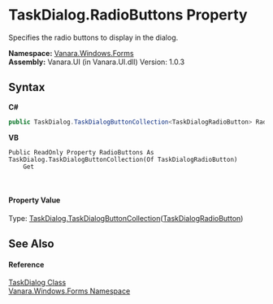 # TaskDialog.RadioButtons Property 
 

Specifies the radio buttons to display in the dialog.

**Namespace:**&nbsp;<a href="c580cf52-4028-70db-28d0-f9b1abc03861">Vanara.Windows.Forms</a><br />**Assembly:**&nbsp;Vanara.UI (in Vanara.UI.dll) Version: 1.0.3

## Syntax

**C#**<br />
``` C#
public TaskDialog.TaskDialogButtonCollection<TaskDialogRadioButton> RadioButtons { get; }
```

**VB**<br />
``` VB
Public ReadOnly Property RadioButtons As TaskDialog.TaskDialogButtonCollection(Of TaskDialogRadioButton)
	Get
```

<br />

#### Property Value
Type: <a href="ce28d0fd-5c94-7f01-0c3a-012deb6dff7a">TaskDialog.TaskDialogButtonCollection</a>(<a href="3137c60c-4082-c99f-21cc-9bc183e9cbe4">TaskDialogRadioButton</a>)

## See Also


#### Reference
<a href="0e4976bb-9701-b107-c589-9d00dabbbae0">TaskDialog Class</a><br /><a href="c580cf52-4028-70db-28d0-f9b1abc03861">Vanara.Windows.Forms Namespace</a><br />